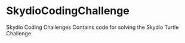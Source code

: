 # SkydioCodingChallenge
Skydio Coding Challenges
Contains code for solving the Skydio Turtle Challenge
